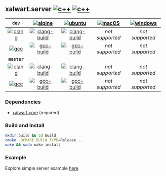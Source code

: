 ## xalwart.server [![c++](https://img.shields.io/badge/c%2B%2B-20-6c85cf)](https://isocpp.org/) [![c++](https://img.shields.io/badge/cmake-%3E=3.12-success)](https://cmake.org/)

| `dev` | [![alpine](https://img.shields.io/badge/Alpine_Linux-0D597F?style=flat&logo=alpine-linux&logoColor=white)](https://alpinelinux.org/) | [![ubuntu](https://img.shields.io/badge/Ubuntu-E95420?style=flat&logo=ubuntu&logoColor=white)](https://ubuntu.com/) | [![macOS](https://img.shields.io/badge/macOS-gray?style=flat&logo=apple&logoColor=white)](https://www.apple.com/macos/) | [![windows](https://img.shields.io/badge/Windows-0078D6?style=flat&logo=windows&logoColor=white)](https://www.microsoft.com/en-us/windows/) |
|:---:|:---:|:---:|:---:|:---:|
| [![clang](https://img.shields.io/badge/clang-%3E=10-lightgray)](https://clang.llvm.org/) | [![clang-build](https://github.com/YuriyLisovskiy/xalwart.server/actions/workflows/tests-clang-alpine.yml/badge.svg?branch=dev)](https://github.com/YuriyLisovskiy/xalwart.server/actions/workflows/tests-clang-alpine.yml) | [![clang-build](https://github.com/YuriyLisovskiy/xalwart.server/actions/workflows/tests-clang-ubuntu.yml/badge.svg?branch=dev)](https://github.com/YuriyLisovskiy/xalwart.server/actions/workflows/tests-clang-ubuntu.yml) | *not supported* | *not supported* |
| [![gcc](https://img.shields.io/badge/gcc-%3E=10-lightgray)](https://gcc.gnu.org/) | [![gcc-build](https://github.com/YuriyLisovskiy/xalwart.server/actions/workflows/tests-gcc-alpine.yml/badge.svg?branch=dev)](https://github.com/YuriyLisovskiy/xalwart.server/actions/workflows/tests-gcc-alpine.yml) | [![gcc-build](https://github.com/YuriyLisovskiy/xalwart.server/actions/workflows/tests-gcc-ubuntu.yml/badge.svg?branch=dev)](https://github.com/YuriyLisovskiy/xalwart.server/actions/workflows/tests-gcc-ubuntu.yml) | *not supported* | *not supported* |
| **`master`** |
| [![clang](https://img.shields.io/badge/clang-%3E=10-lightgray)](https://clang.llvm.org/) | [![clang-build](https://github.com/YuriyLisovskiy/xalwart.server/actions/workflows/tests-clang-alpine.yml/badge.svg?branch=master)](https://github.com/YuriyLisovskiy/xalwart.server/actions/workflows/tests-clang-alpine.yml) | [![clang-build](https://github.com/YuriyLisovskiy/xalwart.server/actions/workflows/tests-clang-ubuntu.yml/badge.svg?branch=master)](https://github.com/YuriyLisovskiy/xalwart.server/actions/workflows/tests-clang-ubuntu.yml) | *not supported* | *not supported* |
| [![gcc](https://img.shields.io/badge/gcc-%3E=10-lightgray)](https://gcc.gnu.org/) | [![gcc-build](https://github.com/YuriyLisovskiy/xalwart.server/actions/workflows/tests-gcc-alpine.yml/badge.svg?branch=master)](https://github.com/YuriyLisovskiy/xalwart.server/actions/workflows/tests-gcc-alpine.yml) | [![gcc-build](https://github.com/YuriyLisovskiy/xalwart.server/actions/workflows/tests-gcc-ubuntu.yml/badge.svg?branch=master)](https://github.com/YuriyLisovskiy/xalwart.server/actions/workflows/tests-gcc-ubuntu.yml) | *not supported* | *not supported* |

### Dependencies
  - [xalwart.core](https://github.com/YuriyLisovskiy/xalwart.core) (required)

### Build and Install
```bash
mkdir build && cd build
cmake -DCMAKE_BUILD_TYPE=Release ..
make && sudo make install
```

### Example
Explore simple server example [here](example).
